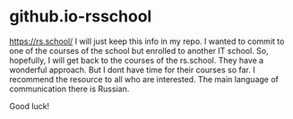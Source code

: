 # github.io-rsschool

https://rs.school/
I will just keep this info in my repo. I wanted to commit to one of the courses of the school but enrolled to another IT school.
So, hopefully, I will get back to the courses of the rs.school. 
They have a wonderful approach.
But I dont have time for their courses so far. 
I recommend the resource to all who are interested. The main language of communication there is Russian.

Good luck! 
